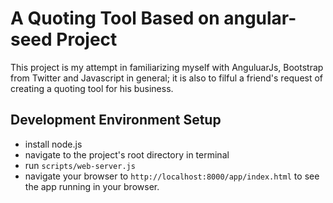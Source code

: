 # A Quoting Tool Based on angular-seed Project

This project is my attempt in familiarizing myself with AnguluarJs, Bootstrap from Twitter and Javascript in general;
it is also to filful a friend's request of creating a quoting tool for his business.

## Development Environment Setup

- install node.js
- navigate to the project's root directory in terminal
- run `scripts/web-server.js`
- navigate your browser to `http://localhost:8000/app/index.html` to see the app running in your browser. 
